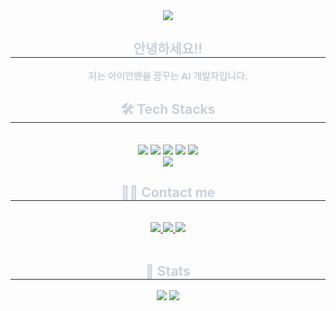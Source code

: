 
<div align= "center">
    <img src="https://capsule-render.vercel.app/api?type=rounded&color=gradient&height=120&text=Hi%20guys%20I'm%20Taehyeon!&animation=scaleIn&fontColor=000000&fontSize=70" />
    </div>
    <div align= "center"> 
    <h2 style="border-bottom: 1px solid #21262d; color: #c9d1d9;"> 안녕하세요!! </h2>  
    <div style="font-weight: 700; font-size: 15px; text-align: center; color: #c9d1d9;"> 저는 아이언맨을 꿈꾸는 AI 개발자입니다. </div> 
    </div>
    <div align= "center">
    <h2 style="border-bottom: 1px solid #21262d; color: #c9d1d9;"> 🛠️ Tech Stacks </h2> <br> 
    <div style="margin: 0 auto; text-align: center;" align= "center"> <img src="https://img.shields.io/badge/Github-181717?style=flat&logo=Github&logoColor=white">
          <img src="https://img.shields.io/badge/Keras-D00000?style=flat&logo=Keras&logoColor=white">
          <img src="https://img.shields.io/badge/Notion-000000?style=flat&logo=Notion&logoColor=white">
          <img src="https://img.shields.io/badge/Python-3776AB?style=flat&logo=Python&logoColor=white">
          <img src="https://img.shields.io/badge/PyTorch-EE4C2C?style=flat&logo=PyTorch&logoColor=white">
          <br/><img src="https://img.shields.io/badge/Tensorflow-FF6F00?style=flat&logo=Tensorflow&logoColor=white">
          </div>
    </div>
    <div align= "center">
    <h2 style="border-bottom: 1px solid #21262d; color: #c9d1d9;"> 🧑‍💻 Contact me </h2> <br> 
    <div align= "center"> <a href=https://www.instagram.com/hantae_0?igsh=NjByeG4zeG8xbnRo&utm_source=qr> <img src="https://img.shields.io/badge/Instagram-E4405F?style=flat&logo=Instagram&logoColor=white&link=https://www.instagram.com/hantae_0?igsh=NjByeG4zeG8xbnRo&utm_source=qr"> </a>
         <a href=https://www.notion.so/1ed0e2c0ed4980f29b3fc077a47c5fd0> <img src="https://img.shields.io/badge/Notion-000000?style=flat&logo=Notion&logoColor=white&link=https://www.notion.so/1ed0e2c0ed4980f29b3fc077a47c5fd0"> </a>
         <a href=mailto:gksxogus2313@gmail.com> <img src="https://img.shields.io/badge/Gmail-EA4335?style=flat&logo=Gmail&logoColor=white&link=mailto:gksxogus2313@gmail.com"> </a>
          </div>  <br> 
    <div align= "center">  </div> 
    </div>
    <div align= "center"> 
    <h2 style="border-bottom: 1px solid #21262d; color: #c9d1d9;"> 🏅 Stats </h2> <div align= "center"> <img src="https://github-readme-stats.vercel.app/api?username=taehyeonhan-hantae&bg_color=60,000000,f00000&title_color=000000&text_color=000000"
         /> <img src="https://github-readme-stats.vercel.app/api/top-langs/?username=taehyeonhan-hantae&layout=compact&bg_color=60,000000,f00000&title_color=000000&text_color=000000"
           /> </div> 
    </div>
    


###


<!--
**taehyeonhan-hatae/taehyeonhan-hatae** is a ✨ _special_ ✨ repository because its `README.md` (this file) appears on your GitHub profile.

Here are some ideas to get you started:

- 🔭 I’m currently working on ...
- 🌱 I’m currently learning ...
- 👯 I’m looking to collaborate on ...
- 🤔 I’m looking for help with ...
- 💬 Ask me about ...
- 📫 How to reach me: ...
- 😄 Pronouns: ...
- ⚡ Fun fact: ...
-->
